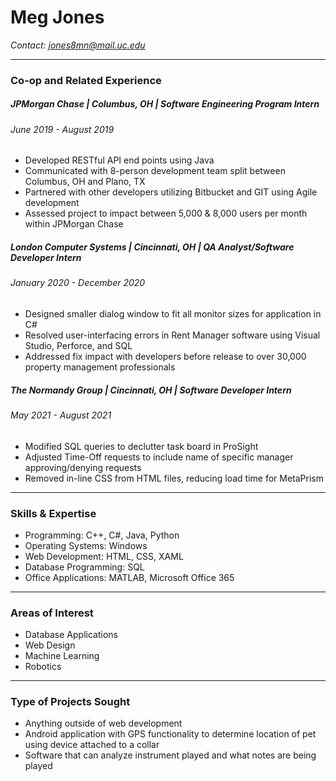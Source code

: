 # **Meg Jones**
*Contact: jones8mn@mail.uc.edu*

---
### **Co-op and Related Experience**
##### JPMorgan Chase | *Columbus, OH* | Software Engineering Program Intern
###### *June 2019 - August 2019*
*	Developed RESTful API end points using Java
*	Communicated with 8-person development team split between Columbus, OH and Plano, TX
*	Partnered with other developers utilizing Bitbucket and GIT using Agile development
*	Assessed project to impact between 5,000 & 8,000 users per month within JPMorgan Chase

##### London Computer Systems | *Cincinnati, OH* | QA Analyst/Software Developer Intern
###### *January 2020 - December 2020*
*	Designed smaller dialog window to fit all monitor sizes for application in C#
*	Resolved user-interfacing errors in Rent Manager software using Visual Studio, Perforce, and SQL
*	Addressed fix impact with developers before release to over 30,000 property management professionals

##### The Normandy Group | *Cincinnati, OH* | Software Developer Intern
###### *May 2021 - August 2021*
* Modified SQL queries to declutter task board in ProSight
* Adjusted Time-Off requests to include name of specific manager approving/denying requests
* Removed in-line CSS from HTML files, reducing load time for MetaPrism

---
### **Skills & Expertise**
* Programming: C++, C\#, Java, Python 
* Operating Systems: Windows
* Web Development: HTML, CSS, XAML
* Database Programming: SQL
* Office Applications: MATLAB, Microsoft Office 365

---
### **Areas of Interest**
* Database Applications
* Web Design
* Machine Learning
* Robotics

---
### **Type of Projects Sought**
* Anything outside of web development
* Android application with GPS functionality to determine location of pet using device attached to a collar
* Software that can analyze instrument played and what notes are being played
